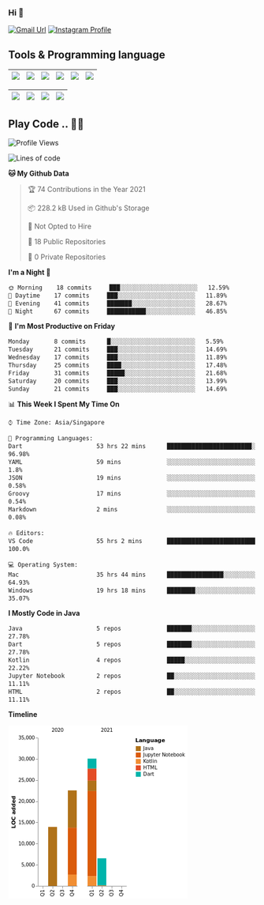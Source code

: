 ### Hi 👋
[![Gmail Url](https://img.shields.io/twitter/url?label=Goggxi@gmail.com&logo=gmail&style=social&url=http%3A%2F%2Fmailto%3Acontact.Goggxi@gmail.com)](mailto:Goggxi@gmail.com) [![Instagram Profile](https://img.shields.io/twitter/url?label=moh_rifkan&logo=instagram&style=social&url=https://www.instagram.com/moh_rifkan/)](https://www.instagram.com/moh_rifkan/)

## Tools & Programming language
| [<img src="https://miro.medium.com/max/2800/1*UpiyYV4onPs4emx-whdVHA.png" width="50">]() | [<img src="https://cdn.svgporn.com/logos/flutter.svg" width="50">]() | [<img src="https://cdn.svgporn.com/logos/jupyter.svg" width="50">]() | [<img src="https://cdn.svgporn.com/logos/mysql.svg" width="50">]() | <img src="https://cdn.svgporn.com/logos/postgresql.svg" width="50"/> | <img src="https://cdn.svgporn.com/logos/firebase.svg" width="50"/>
|-----|----|----|----|----|----|

|[<img src="https://cdn.svgporn.com/logos/kotlin.svg" width="50">]() | [<img src="https://cdn.svgporn.com/logos/java.svg" width="50">]() | [<img src="https://cdn.svgporn.com/logos/dart.svg" width="50">]() | [<img src="https://cdn.svgporn.com/logos/python.svg" width="50">]() |
|---|---|---|---|


## Play Code .. 💬🚀

<!--START_SECTION:waka-->
![Profile Views](http://img.shields.io/badge/Profile%20Views-4-blue)

![Lines of code](https://img.shields.io/badge/From%20Hello%20World%20I%27ve%20Written-73102%20lines%20of%20code-blue)

**🐱 My Github Data** 

> 🏆 74 Contributions in the Year 2021
 > 
> 📦 228.2 kB Used in Github's Storage 
 > 
> 🚫 Not Opted to Hire
 > 
> 📜 18 Public Repositories 
 > 
> 🔑 0 Private Repositories  
 > 
**I'm a Night 🦉** 

```text
🌞 Morning    18 commits     ███░░░░░░░░░░░░░░░░░░░░░░   12.59% 
🌆 Daytime    17 commits     ███░░░░░░░░░░░░░░░░░░░░░░   11.89% 
🌃 Evening    41 commits     ███████░░░░░░░░░░░░░░░░░░   28.67% 
🌙 Night      67 commits     ███████████░░░░░░░░░░░░░░   46.85%

```
📅 **I'm Most Productive on Friday** 

```text
Monday       8 commits      █░░░░░░░░░░░░░░░░░░░░░░░░   5.59% 
Tuesday      21 commits     ███░░░░░░░░░░░░░░░░░░░░░░   14.69% 
Wednesday    17 commits     ███░░░░░░░░░░░░░░░░░░░░░░   11.89% 
Thursday     25 commits     ████░░░░░░░░░░░░░░░░░░░░░   17.48% 
Friday       31 commits     █████░░░░░░░░░░░░░░░░░░░░   21.68% 
Saturday     20 commits     ███░░░░░░░░░░░░░░░░░░░░░░   13.99% 
Sunday       21 commits     ███░░░░░░░░░░░░░░░░░░░░░░   14.69%

```


📊 **This Week I Spent My Time On** 

```text
⌚︎ Time Zone: Asia/Singapore

💬 Programming Languages: 
Dart                     53 hrs 22 mins      ████████████████████████░   96.98% 
YAML                     59 mins             ░░░░░░░░░░░░░░░░░░░░░░░░░   1.8% 
JSON                     19 mins             ░░░░░░░░░░░░░░░░░░░░░░░░░   0.58% 
Groovy                   17 mins             ░░░░░░░░░░░░░░░░░░░░░░░░░   0.54% 
Markdown                 2 mins              ░░░░░░░░░░░░░░░░░░░░░░░░░   0.08%

🔥 Editors: 
VS Code                  55 hrs 2 mins       █████████████████████████   100.0%

💻 Operating System: 
Mac                      35 hrs 44 mins      ████████████████░░░░░░░░░   64.93% 
Windows                  19 hrs 18 mins      ████████░░░░░░░░░░░░░░░░░   35.07%

```

**I Mostly Code in Java** 

```text
Java                     5 repos             ███████░░░░░░░░░░░░░░░░░░   27.78% 
Dart                     5 repos             ███████░░░░░░░░░░░░░░░░░░   27.78% 
Kotlin                   4 repos             █████░░░░░░░░░░░░░░░░░░░░   22.22% 
Jupyter Notebook         2 repos             ██░░░░░░░░░░░░░░░░░░░░░░░   11.11% 
HTML                     2 repos             ██░░░░░░░░░░░░░░░░░░░░░░░   11.11%

```


**Timeline**

![Chart not found](https://raw.githubusercontent.com/Goggxi/Goggxi/main/charts/bar_graph.png) 


<!--END_SECTION:waka-->
